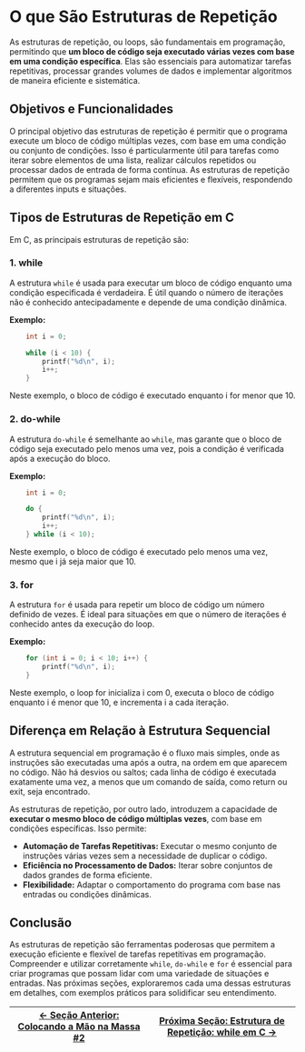# O que São Estruturas de Repetição

As estruturas de repetição, ou loops, são fundamentais em programação, permitindo que **um bloco de código seja executado várias vezes com base em uma condição específica**. Elas são essenciais para automatizar tarefas repetitivas, processar grandes volumes de dados e implementar algoritmos de maneira eficiente e sistemática.

## Objetivos e Funcionalidades

O principal objetivo das estruturas de repetição é permitir que o programa execute um bloco de código múltiplas vezes, com base em uma condição ou conjunto de condições. Isso é particularmente útil para tarefas como iterar sobre elementos de uma lista, realizar cálculos repetidos ou processar dados de entrada de forma contínua. As estruturas de repetição permitem que os programas sejam mais eficientes e flexíveis, respondendo a diferentes inputs e situações.

## Tipos de Estruturas de Repetição em C

Em C, as principais estruturas de repetição são:

### 1. while
A estrutura `while` é usada para executar um bloco de código enquanto uma condição especificada é verdadeira. É útil quando o número de iterações não é conhecido antecipadamente e depende de uma condição dinâmica.

**Exemplo:**
```c
    int i = 0;

    while (i < 10) {
        printf("%d\n", i);
        i++;
    }
```

Neste exemplo, o bloco de código é executado enquanto i for menor que 10.

### 2. do-while
A estrutura `do-while` é semelhante ao `while`, mas garante que o bloco de código seja executado pelo menos uma vez, pois a condição é verificada após a execução do bloco.

**Exemplo:**
```c
    int i = 0;

    do {
        printf("%d\n", i);
        i++;
    } while (i < 10);
```

Neste exemplo, o bloco de código é executado pelo menos uma vez, mesmo que i já seja maior que 10.

### 3. for
A estrutura `for` é usada para repetir um bloco de código um número definido de vezes. É ideal para situações em que o número de iterações é conhecido antes da execução do loop.

**Exemplo:**
```c
    for (int i = 0; i < 10; i++) {
        printf("%d\n", i);
    }
```

Neste exemplo, o loop for inicializa i com 0, executa o bloco de código enquanto i é menor que 10, e incrementa i a cada iteração.

## Diferença em Relação à Estrutura Sequencial

A estrutura sequencial em programação é o fluxo mais simples, onde as instruções são executadas uma após a outra, na ordem em que aparecem no código. Não há desvios ou saltos; cada linha de código é executada exatamente uma vez, a menos que um comando de saída, como return ou exit, seja encontrado.

As estruturas de repetição, por outro lado, introduzem a capacidade de **executar o mesmo bloco de código múltiplas vezes**, com base em condições específicas. Isso permite:

- **Automação de Tarefas Repetitivas:** Executar o mesmo conjunto de instruções várias vezes sem a necessidade de duplicar o código.
- **Eficiência no Processamento de Dados:** Iterar sobre conjuntos de dados grandes de forma eficiente.
- **Flexibilidade:** Adaptar o comportamento do programa com base nas entradas ou condições dinâmicas.

## Conclusão

As estruturas de repetição são ferramentas poderosas que permitem a execução eficiente e flexível de tarefas repetitivas em programação. Compreender e utilizar corretamente `while`, `do-while` e `for` é essencial para criar programas que possam lidar com uma variedade de situações e entradas. Nas próximas seções, exploraremos cada uma dessas estruturas em detalhes, com exemplos práticos para solidificar seu entendimento.

| [← Seção Anterior: Colocando a Mão na Massa #2](https://github.com/ArturColen/Pre-AEDS1-Workshop/blob/main/materiais/04-estruturas-condicionais/04.05-colocando-a-mao-na-massa-02.md) | [Próxima Seção: Estrutura de Repetição: while em C →](https://github.com/ArturColen/Pre-AEDS1-Workshop/blob/main/materiais/05-estruturas-de-repeticao/05.02-estrutura-while.md) |
|---------------------------|------------------------------------------------------|